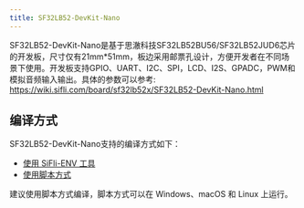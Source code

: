 ```yaml
---
title: SF32LB52-DevKit-Nano
---
```


SF32LB52-DevKit-Nano是基于思澈科技SF32LB52BU56/SF32LB52JUD6芯片的开发板，尺寸仅有21mm*51mm，板边采用邮票孔设计，方便开发者在不同场景下使用。开发板支持GPIO、UART、I2C、SPI，LCD、I2S、GPADC，PWM和模拟音频输入输出。具体的参数可以参考: <https://wiki.sifli.com/board/sf32lb52x/SF32LB52-DevKit-Nano.html>

## 编译方式

SF32LB52-DevKit-Nano支持的编译方式如下：

- [使用 SiFli-ENV 工具](./env.md)
- [使用脚本方式](./script.md)

建议使用脚本方式编译，脚本方式可以在 Windows、macOS 和 Linux 上运行。
